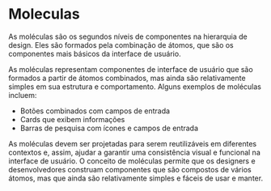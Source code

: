 # Moleculas

As moléculas são os segundos níveis de componentes na hierarquia de design. Eles são formados pela combinação de átomos, que são os componentes mais básicos da interface de usuário.

As moléculas representam componentes de interface de usuário que são formados a partir de átomos combinados, mas ainda são relativamente simples em sua estrutura e comportamento. Alguns exemplos de moléculas incluem:

- Botões combinados com campos de entrada
- Cards que exibem informações
- Barras de pesquisa com ícones e campos de entrada

As moléculas devem ser projetadas para serem reutilizáveis em diferentes contextos e, assim, ajudar a garantir uma consistência visual e funcional na interface de usuário. O conceito de moléculas permite que os designers e desenvolvedores construam componentes que são compostos de vários átomos, mas que ainda são relativamente simples e fáceis de usar e manter.
